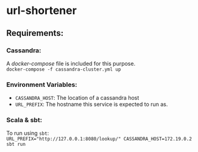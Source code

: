 # url-shortener

## Requirements:
### Cassandra:
A *docker-compose* file is included for this purpose.\
```docker-compose -f cassandra-cluster.yml up```

### Environment Variables:
* `CASSANDRA_HOST`: The location of a cassandra host
* `URL_PREFIX`: The hostname this service is expected to run as.

### Scala & sbt:

To run using `sbt`:\
```URL_PREFIX="http://127.0.0.1:8080/lookup/" CASSANDRA_HOST=172.19.0.2 sbt run```
